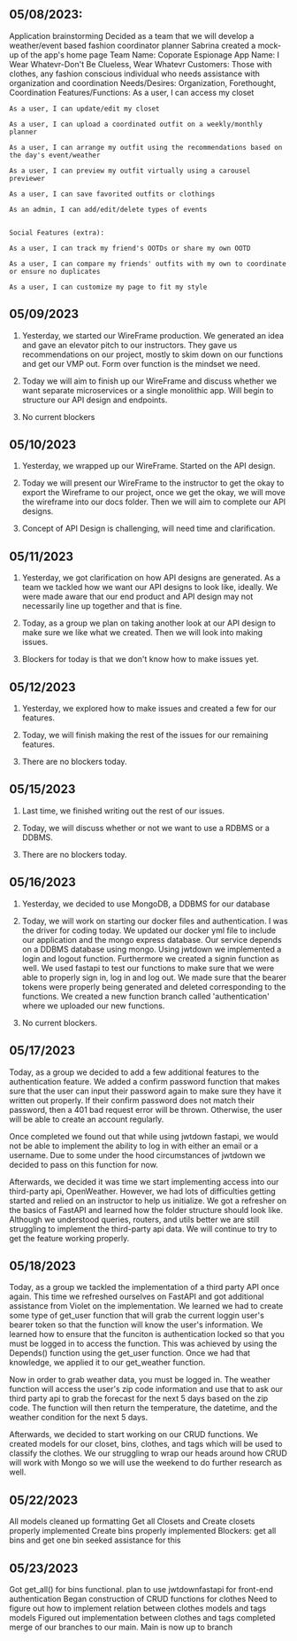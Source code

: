 ## 05/08/2023:
Application brainstorming
Decided as a team that we will develop a weather/event based fashion coordinator planner
Sabrina created a mock-up of the app's home page
Team Name: Coporate Espionage
App Name: I Wear Whatevr-Don't Be Clueless, Wear Whatevr
Customers: Those with clothes, any fashion conscious individual who needs assistance with organization and coordination
Needs/Desires: Organization, Forethought, Coordination
Features/Functions:
    As a user, I can access my closet

    As a user, I can update/edit my closet

    As a user, I can upload a coordinated outfit on a weekly/monthly planner

    As a user, I can arrange my outfit using the recommendations based on the day's event/weather

    As a user, I can preview my outfit virtually using a carousel previewer

    As a user, I can save favorited outfits or clothings

    As an admin, I can add/edit/delete types of events


    Social Features (extra):

    As a user, I can track my friend's OOTDs or share my own OOTD

    As a user, I can compare my friends' outfits with my own to coordinate or ensure no duplicates

    As a user, I can customize my page to fit my style

## 05/09/2023
1. Yesterday, we started our WireFrame production. We generated an idea and gave an elevator pitch to our instructors. They gave us recommendations on our project, mostly to skim down on our functions and get our VMP out. Form over function is the mindset we need.

2. Today we will aim to finish up our WireFrame and discuss whether we want separate microservices or a single monolithic app. Will begin to structure our API design and endpoints.

3. No current blockers


## 05/10/2023
1. Yesterday, we wrapped up our WireFrame. Started on the API design.

2. Today we will present our WireFrame to the instructor to get the okay to export the Wireframe to our project, once we get the okay, we will move the wireframe into our docs folder. Then we will aim to complete our API designs.

3. Concept of API Design is challenging, will need time and clarification.

## 05/11/2023
1. Yesterday, we got clarification on how API designs are generated. As a team we tackled how we want our API designs to look like, ideally. We were made aware that our end product and API design may not necessarily line up together and that is fine.

2. Today, as a group we plan on taking another look at our API design to make sure we like what we created. Then we will look into making issues.

3. Blockers for today is that we don't know how to make issues yet.

## 05/12/2023
1. Yesterday, we explored how to make issues and created a few for our features.

2. Today, we will finish making the rest of the issues for our remaining features.

3. There are no blockers today.

## 05/15/2023
1. Last time, we finished writing out the rest of our issues.

2. Today, we will discuss whether or not we want to use a RDBMS or a DDBMS.

3. There are no blockers today.

## 05/16/2023
1. Yesterday, we decided to use MongoDB, a DDBMS for our database

2. Today, we will work on starting our docker files and authentication. I was the driver for coding today. We updated our docker yml file to include our application and the mongo express database. Our service depends on a DDBMS database using mongo. Using jwtdown we implemented a login and logout function. Furthermore we created a signin function as well. We used fastapi to test our functions to make sure that we were able to properly sign in, log in and log out. We made sure that the bearer tokens were properly being generated and deleted corresponding to the functions. We created a new function branch called 'authentication' where we uploaded our new functions.

3. No current blockers.

## 05/17/2023

Today, as a group we decided to add a few additional features to the authentication feature. We added a confirm password function that makes sure that the user can input their password again to make sure they have it written out properly. If their confirm password does not match their password, then a 401 bad request error will be thrown. Otherwise, the user will be able to create an account regularly.

Once completed we found out that while using jwtdown fastapi, we would not be able to implement the ability to log in with either an email or a username. Due to some under the hood circumstances of jwtdown we decided to pass on this function for now.

Afterwards, we decided it was time we start implementing access into our third-party api, OpenWeather. However, we had lots of difficulties getting started and relied on an instructor to help us initialize. We got a refresher on the basics of FastAPI and learned how the folder structure should look like. Although we understood queries, routers, and utils better we are still struggling to implement the third-party api data. We will continue to try to get the feature working properly.

## 05/18/2023

Today, as a group we tackled the implementation of a third party API once again. This time we refreshed ourselves on FastAPI and got additional assistance from Violet on the implementation. We learned we had to create some type of get_user function that will grab the current loggin user's bearer token so that the function will know the user's information. We learned how to ensure that the funciton is authentication locked so that you must be logged in to access the function. This was achieved by using the Depends() function using the get_user function. Once we had that knowledge, we applied it to our get_weather function.

Now in order to grab weather data, you must be logged in. The weather function will access the user's zip code information and use that to ask our third party api to grab the forecast for the next 5 days based on the zip code. The function will then return the temperature, the datetime, and the weather condition for the next 5 days.

Afterwards, we decided to start working on our CRUD functions. We created models for our closet, bins, clothes, and tags which will be used to classify the clothes. We our struggling to wrap our heads around how CRUD will work with Mongo so we will use the weekend to do further research as well.

## 05/22/2023

All models cleaned up formatting
Get all Closets and Create closets properly implemented
Create bins properly implemented
Blockers: get all bins and get one bin
    seeked assistance for this

## 05/23/2023

Got get_all() for bins functional.
plan to use jwtdownfastapi for front-end authentication
Began construction of CRUD functions for clothes
Need to figure out how to implement relation between clothes models and tags models
Figured out implementation between clothes and tags
completed merge of our branches to our main.
Main is now up to branch
